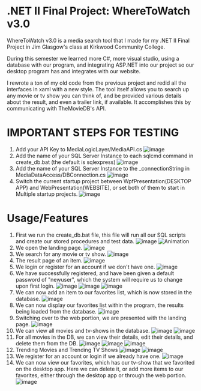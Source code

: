 # .NET II Final Project: WhereToWatch v3.0
WhereToWatch v3.0 is a media search tool that I made for my .NET II Final Project in Jim Glasgow's class at Kirkwood Community College. 

During this semester we learned more C#, more visual studio, using a database with our program, and integrating ASP.NET into our project so our desktop program has and integrates with our website. 

I rewrote a ton of my old code from the previous project and redid all the interfaces in xaml with a new style. The tool itself allows you to search up any movie or tv show you can think of, and be provided various details about the result, and even a trailer link, if available. It accomplishes this by communicating with TheMovieDB's API.

# IMPORTANT STEPS FOR TESTING
1. Add your API Key to MediaLogicLayer/MediaAPI.cs
![image](https://user-images.githubusercontent.com/8385256/131178628-40ef385f-60a4-4c52-ad41-753fbd17025d.png)
3. Add the name of your SQL Server Instance to each sqlcmd command in create_db.bat (the default is sqlexpress)
![image](https://user-images.githubusercontent.com/8385256/131178544-7ef6f7c1-0aaa-424f-adfa-452a7033b6fc.png)
4. Add the name of your SQL Server Instance to the _connectionString in MediaDataAccess/DBConnection.cs
![image](https://user-images.githubusercontent.com/8385256/131178454-f28fee3d-8dc9-4980-8f3a-7f3ee367364d.png)
5. Switch the current startup project between WpfPresentation(DESKTOP APP) and WebPresentation(WEBSITE), or set both of them to start in Multiple startup projects.
![image](https://user-images.githubusercontent.com/8385256/131178378-ba2e5b55-efff-42ce-acdf-8049b1b1d601.png)



# Usage/Features
1. First we run the create_db.bat file, this file will run all our SQL scripts and create our stored procedures and test data.
![image](https://user-images.githubusercontent.com/8385256/131170776-d4299dab-7f21-4d81-96cc-ab605b36d988.png)
![Animation](https://user-images.githubusercontent.com/8385256/131170844-579a420f-e708-4c95-8433-8491b92928ed.gif)
2. We open the landing page.
![image](https://user-images.githubusercontent.com/8385256/131174470-dbe207f9-21dd-4e4e-be71-6da99b54bf98.png)
3. We search for any movie or tv show.
![image](https://user-images.githubusercontent.com/8385256/131174545-6ffea5e7-e716-46c5-b98d-142848e28b44.png)
4. The result page of an item.
![image](https://user-images.githubusercontent.com/8385256/131174607-f92f32be-7917-4758-9c86-a4d7ac6dc0b5.png)
5. We login or register for an account if we don't have one.
![image](https://user-images.githubusercontent.com/8385256/131174674-2dd2cdf6-6e05-455c-9962-bd0b6478457e.png)
6. We have successfully registered, and have been given a default password of "newuser", which the system will require us to change upon first login.
![image](https://user-images.githubusercontent.com/8385256/131174758-60176536-0a21-4650-884a-3c4427fb2b2e.png)
![image](https://user-images.githubusercontent.com/8385256/131174804-878b1a30-b277-479c-8a96-edf33f1eb813.png)
![image](https://user-images.githubusercontent.com/8385256/131174819-7256fafe-79d2-43fc-91b7-9be652ef00f7.png)
7. We can now add an item to our favorites list, which is now stored in the database.
![image](https://user-images.githubusercontent.com/8385256/131174879-06fa9015-a202-49b9-8dad-e7c8366e1839.png)
8. We can now display our favorites list within the program, the results being loaded from the database.
![image](https://user-images.githubusercontent.com/8385256/131175164-b09a189d-ab8f-44b9-9bfa-9813444a6bad.png)
9. Switching over to the web portion, we are presented with the landing page.
![image](https://user-images.githubusercontent.com/8385256/131176078-ade891f8-c3f4-4168-a849-e1539c89127c.png)
10. We can view all movies and tv-shows in the database.
![image](https://user-images.githubusercontent.com/8385256/131176310-8d31fec5-6a77-4a6c-95f3-8d94b34a6d01.png)
![image](https://user-images.githubusercontent.com/8385256/131176345-f17030ae-2409-43c5-baad-ed1120e8c7f4.png)
11. For all movies in the DB, we can view their details, edit their details, and delete them from the DB.
![image](https://user-images.githubusercontent.com/8385256/131176565-d978f8c4-8dd4-40da-9580-5a0620f759d8.png)
![image](https://user-images.githubusercontent.com/8385256/131176593-08b422c2-9f19-4fc9-9251-c9f1689ca1af.png)
![image](https://user-images.githubusercontent.com/8385256/131176674-dc857b21-72f7-41cb-8cad-d34806d3e86b.png)
12. Trending Movies and Trending TV Shows
![image](https://user-images.githubusercontent.com/8385256/131177070-7434cb3d-ff05-436b-b3c1-4517041e1885.png)
![image](https://user-images.githubusercontent.com/8385256/131177052-27815ada-4489-4834-a237-df1d2c86bf9a.png)
13. We register for an account or login if we already have one.
![image](https://user-images.githubusercontent.com/8385256/131177303-d8ceee2a-3b65-47ce-9027-c204e51e406f.png)
14. We can now view our favorites, which has our tv-show that we favorited on the desktop app. Here we can delete it, or add more items to our favorites, either through the desktop app or through the web portion.
![image](https://user-images.githubusercontent.com/8385256/131177816-28978432-4806-4d5c-9af2-2edac5b9546f.png)

